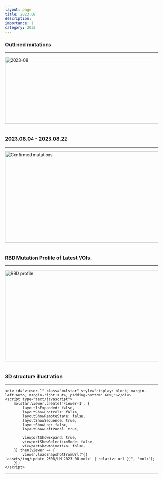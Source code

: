 ```yaml
---
layout: page
title: 2023.08
description: 
importance: 1
category: 2023
---
```

  <h3><strong>Outlined mutations</strong></h3>
  <hr>
  <img src="{{'assets/img/update_2308/2023-08.png' | relative_url}}" alt="2023-08" style="width: 1150px; height: 220px; margin-left:auto; margin-right:auto;">
  <br>
  <br>
  <h3><strong>2023.08.04 - 2023.08.22</strong></h3>
  <hr>
  <img src="{{'assets/img/update_2308/confirmed mutations.png' | relative_url}}" alt="Confirmed mutations" style="width: 600px; height: 300px;">
  <br>
  <br>
  <h3><strong>RBD Mutation Profile of Latest VOIs.</strong></h3>
  <hr>
  <img src="{{'assets/img/update_2308/2023-08_VarRBD.png' | relative_url}}" alt="RBD profile" style="width: 700px; height: 300px;">
  <br>
  <br>
  <h3><strong>3D structure illustration</strong></h3>
  <hr>

  <div class="l-page">
    <style>
        .molstar {
            position: relative;
            padding-bottom: 60%;
        }
    </style>
    <link rel="stylesheet" type="text/css" href="https://molstar.org/viewer/molstar.css" />
    <script type="text/javascript" src="https://molstar.org/viewer/molstar.js"></script>

    <div id="viewer-1" class="molstar" style="display: block; margin-left:auto; margin-right:auto; padding-bottom: 60%;"></div>
    <script type="text/javascript">
        molstar.Viewer.create('viewer-1', {
            layoutIsExpanded: false,
            layoutShowControls: false,
            layoutShowRemoteState: false,
            layoutShowSequence: true,
            layoutShowLog: false,
            layoutShowLeftPanel: true,

            viewportShowExpand: true,
            viewportShowSelectionMode: false,
            viewportShowAnimation: false,
        }).then(viewer => {
            viewer.loadSnapshotFromUrl("{{ 'assets/img/update_2308/LM_2023_08.molx' | relative_url }}", 'molx');
        });
    </script>
</div>
</div>
<hr>

